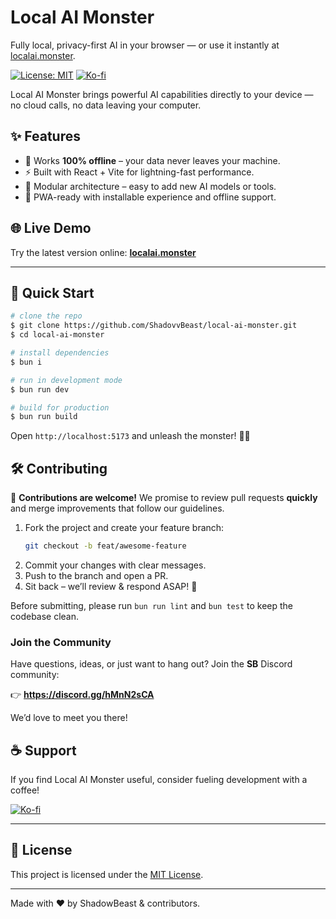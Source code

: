 # Local AI Monster

Fully local, privacy-first AI in your browser — or use it instantly at [localai.monster](https://localai.monster).

[![License: MIT](https://img.shields.io/badge/License-MIT-yellow.svg)](LICENSE) [![Ko-fi](https://ko-fi.com/img/githubbutton_sm.svg)](https://ko-fi.com/shadovvbeast)

Local AI Monster brings powerful AI capabilities directly to your device — no cloud calls, no data leaving your computer.

## ✨ Features

- 🔌 Works **100% offline** – your data never leaves your machine.
- ⚡ Built with React + Vite for lightning-fast performance.
- 🧩 Modular architecture – easy to add new AI models or tools.
- 📱 PWA-ready with installable experience and offline support.

## 🌐 Live Demo

Try the latest version online: **[localai.monster](https://localai.monster)**

---

## 🚀 Quick Start

```bash
# clone the repo
$ git clone https://github.com/ShadovvBeast/local-ai-monster.git
$ cd local-ai-monster

# install dependencies
$ bun i

# run in development mode
$ bun run dev

# build for production
$ bun run build
```

Open `http://localhost:5173` and unleash the monster! 🧟‍♂️

## 🛠️ Contributing

💚 **Contributions are welcome!** We promise to review pull requests **quickly** and merge improvements that follow our guidelines.

1. Fork the project and create your feature branch:
   ```bash
   git checkout -b feat/awesome-feature
   ```
2. Commit your changes with clear messages.
3. Push to the branch and open a PR.
4. Sit back – we’ll review & respond ASAP! 🚀

Before submitting, please run `bun run lint` and `bun test` to keep the codebase clean.

### Join the Community

Have questions, ideas, or just want to hang out? Join the **SB** Discord community:

👉 **https://discord.gg/hMnN2sCA**

We’d love to meet you there!

## ☕ Support

If you find Local AI Monster useful, consider fueling development with a coffee!

[![Ko-fi](https://ko-fi.com/img/githubbutton_sm.svg)](https://ko-fi.com/shadovvbeast)

---

## 📄 License

This project is licensed under the [MIT License](LICENSE).

---

Made with ❤️ by ShadowBeast & contributors.
